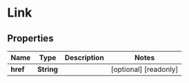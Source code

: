 

# Link


## Properties

| Name | Type | Description | Notes |
|------------ | ------------- | ------------- | -------------|
|**href** | **String** |  |  [optional] [readonly] |



